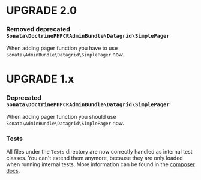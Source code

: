 UPGRADE 2.0
===========

### Removed deprecated  `Sonata\DoctrinePHPCRAdminBundle\Datagrid\SimplePager`

When adding pager function you have to use `Sonata\AdminBundle\Datagrid\SimplePager` now.

UPGRADE 1.x
===========

### Deprecated `Sonata\DoctrinePHPCRAdminBundle\Datagrid\SimplePager`

When adding pager function you should use `Sonata\AdminBundle\Datagrid\SimplePager` now.

### Tests

All files under the ``Tests`` directory are now correctly handled as internal test classes. 
You can't extend them anymore, because they are only loaded when running internal tests. 
More information can be found in the [composer docs](https://getcomposer.org/doc/04-schema.md#autoload-dev).
